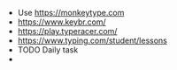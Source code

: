 - Use https://monkeytype.com
- https://www.keybr.com/
- https://play.typeracer.com/
- https://www.typing.com/student/lessons
- TODO Daily task
-